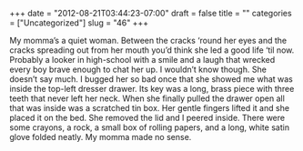 +++
date = "2012-08-21T03:44:23-07:00"
draft = false
title = ""
categories = ["Uncategorized"]
slug = "46"
+++

My momma’s a quiet woman.
Between the cracks ‘round her eyes and the cracks spreading out from her mouth you’d think she led a good life ‘til now. Probably a looker in high-school with a smile and a laugh that wrecked every boy brave enough to chat her up. I wouldn’t know though. She doesn’t say much.
I bugged her so bad once that she showed me what was inside the top-left dresser drawer. Its key was a long, brass piece with three teeth that never left her neck. When she finally pulled the drawer open all that was inside was a scratched tin box. Her gentle fingers lifted it and she placed it on the bed. She removed the lid and I peered inside. There were some crayons, a rock, a small box of rolling papers, and a long, white satin glove folded neatly.
My momma made no sense.
